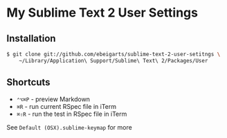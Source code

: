# My Sublime Text 2 User Settings

## Installation

```bash
$ git clone git://github.com/ebeigarts/sublime-text-2-user-setitngs \
	~/Library/Application\ Support/Sublime\ Text\ 2/Packages/User
```

## Shortcuts

* `⌃⌥⌘P` - preview Markdown
* `⌘R` - run current RSpec file in iTerm
* `⌘⇧R` - run the test in RSpec file in iTerm

See `Default (OSX).sublime-keymap` for more
